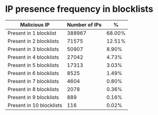 # IP presence frequency in blocklists
| Malicious IP | Number of IPs | % |
|----|----|----|
| Present in 1 blocklist | 388967 | 68.00% |
| Present in 2 blocklists | 71575 | 12.51% |
| Present in 3 blocklists | 50907 | 8.90% |
| Present in 4 blocklists | 27042 | 4.73% |
| Present in 5 blocklists | 17313 | 3.03% |
| Present in 6 blocklists | 8525 | 1.49% |
| Present in 7 blocklists | 4604 | 0.80% |
| Present in 8 blocklists | 2078 | 0.36% |
| Present in 9 blocklists | 889 | 0.16% |
| Present in 10 blocklists | 116 | 0.02% |
